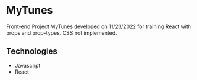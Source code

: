 # MyTunes

Front-end Project MyTunes developed on 11/23/2022 for training React with props and prop-types. CSS not implemented.

## Technologies

- Javascript
- React
